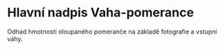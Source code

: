 # Hlavní nadpis Vaha-pomerance
Odhad hmotnosti oloupaného pomeranče na základě fotografie a vstupní váhy.
